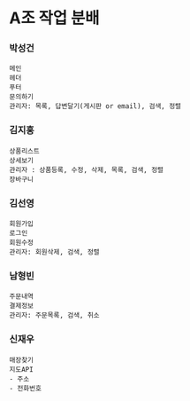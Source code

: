 # A조 작업 분배
### 박성건
```
메인
헤더
푸터
문의하기
관리자: 목록, 답변달기(게시판 or email), 검색, 정렬
```

### 김지홍
```
상품리스트
상세보기
관리자 : 상품등록, 수정, 삭제, 목록, 검색, 정렬
장바구니
```


### 김선영
```
회원가입
로그인
회원수정
관리자: 회원삭제, 검색, 정렬
```


### 남형빈
```
주문내역
결제정보
관리자: 주문목록, 검색, 취소
```

### 신재우
```
매장찾기 
지도API
- 주소
- 전화번호
```

